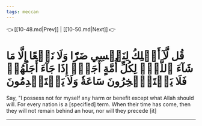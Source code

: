 ```yaml
---
tags: meccan
---
```


👈 [[10-48.md|Prev]] | [[10-50.md|Next]] 👉

# قُل لَّآ أَمۡلِكُ لِنَفۡسِي ضَرّٗا وَلَا نَفۡعًا إِلَّا مَا شَآءَ ٱللَّهُۗ لِكُلِّ أُمَّةٍ أَجَلٌۚ إِذَا جَآءَ أَجَلُهُمۡ فَلَا يَسۡتَـٔۡخِرُونَ سَاعَةٗ وَلَا يَسۡتَقۡدِمُونَ

Say, "I possess not for myself any harm or benefit except what Allah should will. For every nation is a [specified] term. When their time has come, then they will not remain behind an hour, nor will they precede [it]

---

